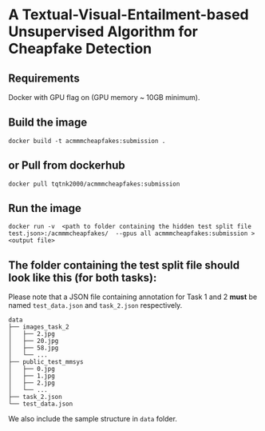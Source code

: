 # A Textual-Visual-Entailment-based Unsupervised Algorithm for Cheapfake Detection

## Requirements
Docker with GPU flag on (GPU memory ~ 10GB minimum).

## Build the image
    docker build -t acmmmcheapfakes:submission .
## or Pull from dockerhub
    docker pull tqtnk2000/acmmmcheapfakes:submission
## Run the image
    docker run -v  <path to folder containing the hidden test split file test.json>:/acmmmcheapfakes/  --gpus all acmmmcheapfakes:submission > <output file>

## The folder containing the test split file should look like this (for both tasks):
Please note that a JSON file containing annotation for Task 1 and 2 **must** be named `test_data.json` and `task_2.json` respectively.

    data
    ├── images_task_2            
    │   ├── 2.jpg                
    │   ├── 20.jpg        
    │   ├── 58.jpg      
    │   └── ...      
    ├── public_test_mmsys          
    │   ├── 0.jpg
    │   ├── 1.jpg
    │   ├── 2.jpg  
    │   └── ...          
    ├── task_2.json 
    └── test_data.json

We also include the sample structure in `data` folder.


